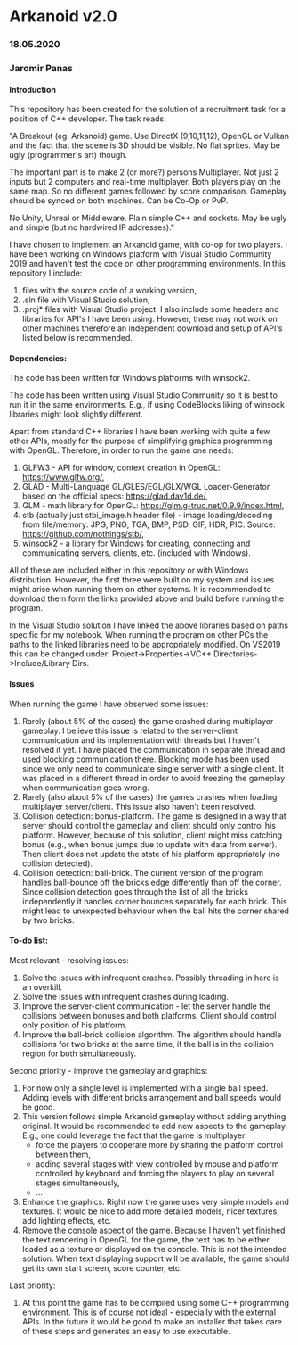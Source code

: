 # Arkanoid v2.0
### 18.05.2020
### Jaromir Panas

#### Introduction

This repository has been created for the solution of a recruitment task for
a position of C++ developer. The task reads:

"A Breakout (eg. Arkanoid) game. Use DirectX (9,10,11,12), OpenGL or Vulkan
and the fact that the scene is 3D should be visible. No flat sprites. May be
ugly (programmer's art) though.

The important part is to make 2 (or more?) persons Multiplayer. Not just 2
inputs but 2 computers and real-time multiplayer. Both players play on the
same map. So no different games followed by score comparison. Gameplay should
be synced on both machines. Can be Co-Op or PvP.

No Unity, Unreal or Middleware. Plain simple C++ and sockets. May be ugly
and simple (but no hardwired IP addresses)."

I have chosen to implement an Arkanoid game, with co-op for two players.
I have been working on Windows platform with Visual Studio Community 2019
and haven't test the code on other programming environments. In this repository
I include:
1) files with the source code of a working version,
2) .sln file with Visual Studio solution,
3) .proj\* files with Visual Studio project.
I also include some headers and libraries for API's I have been using.
However, these may not work on other machines therefore an independent
download and setup of API's listed below is recommended.

#### Dependencies:

The code has been written for Windows platforms with winsock2.

The code has been written using Visual Studio Community so it is best to
run it in the same environments. E.g., if using CodeBlocks liking of winsock
libraries might look slightly different.

Apart from standard C++ libraries I have been working with quite a few other
APIs, mostly for the purpose of simplifying graphics programming with OpenGL.
Therefore, in order to run the game one needs:
1. GLFW3 - API for window, context creation in OpenGL: https://www.glfw.org/,
2. GLAD - Multi-Language GL/GLES/EGL/GLX/WGL Loader-Generator based on
the official specs: https://glad.dav1d.de/,
3. GLM - math library for OpenGL: https://glm.g-truc.net/0.9.9/index.html,
4. stb (actually just stbi_image.h header file) - image loading/decoding
from file/memory: JPG, PNG, TGA, BMP, PSD, GIF, HDR, PIC. Source:
https://github.com/nothings/stb/,
5. winsock2 - a library for Windows for creating, connecting and communicating
servers, clients, etc. (included with Windows).

All of these are included either in this repository or with Windows
distribution. However, the first three were built on my system and issues might
arise when running them on other systems. It is recommended to download them
form the links provided above and build before running the program.

In the Visual Studio solution I have linked the above libraries based on paths
specific for my notebook. When running the program on other PCs the paths to
the linked libraries need to be appropriately modified. On VS2019 this can
be changed under: Project->Properties->VC++ Directories->Include/Library Dirs.

#### Issues

When running the game I have observed some issues:
1. Rarely (about 5% of the cases) the game crashed during multiplayer gameplay.
I believe this issue is related to the server-client communication and its
implementation with threads but I haven't resolved it yet. I have placed the
communication in separate thread and used blocking communication there.
Blocking mode has been used since we only need to communicate single server
with a single client. It was placed in a different thread in order to avoid
freezing the gameplay when communication goes wrong.
2. Rarely (also about 5% of the cases) the games crashes when loading
multiplayer server/client. This issue also haven't been resolved.
3. Collision detection: bonus-platform. The game is designed in a way that
server should control the gameplay and client should only control his platform.
However, because of this solution, client might miss catching bonus (e.g., when
bonus jumps due to update with data from server). Then client does not update
the state of his platform appropriately (no collision detected).
4. Collision detection: ball-brick. The current version of the program
handles ball-bounce off the bricks edge differently than off the corner.
Since collision detection goes through the list of all the bricks
independently it handles corner bounces separately for each brick. This might
lead to unexpected behaviour when the ball hits the corner shared by two bricks.


#### To-do list:

Most relevant - resolving issues:
1. Solve the issues with infrequent crashes. Possibly threading in here is
an overkill.
2. Solve the issues with infrequent crashes during loading.
3. Improve the server-client communication - let the server handle
the collisions between bonuses and both platforms. Client should control
only position of his platform.
4. Improve the ball-brick collision algorithm. The algorithm should handle 
collisions for two bricks at the same time, if the ball is in the collision
region for both simultaneously.

Second priority - improve the gameplay and graphics:
1. For now only a single level is implemented with a single ball speed. Adding
levels with different bricks arrangement and ball speeds would be good.
2. This version follows simple Arkanoid gameplay without adding 
anything
original.
 It would be recommended to add new aspects to the gameplay. E.g., one
could leverage the fact that the game is multiplayer:
	- force the players to cooperate more by sharing the platform control
	between them,
	- adding several stages with view controlled by mouse and platform
	controlled	by keyboard and forcing the players to play on several stages
	simultaneously,
	- ...
3. Enhance the graphics. Right now the game uses very simple models and
textures. It would be nice to add more detailed models, nicer textures, add
lighting effects, etc.
4. Remove the console aspect of the game. Because I haven't yet finished the 
text rendering in OpenGL for the game, the text has to be either loaded as a
texture or displayed on the console. This is not the intended solution. When
text displaying support will be available, the game should get its own start
screen, score counter, etc.

Last priority:
1. At this point the game has to be compiled using some C++ programming
environment. This is of course not ideal - especially with the external APIs.
In the future it would be good to make an installer that takes care of these
steps and generates an easy to use executable.